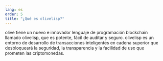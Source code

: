 ```yaml
---
lang: es
order: 5
title: "¿Qué es olivelisp?"
---
```

olive tiene un nuevo e innovador lenguaje de programación blockchain llamado olivelisp, que es potente, fácil de auditar y seguro. olivelisp es un entorno de desarrollo de transacciones inteligentes en cadena superior que desbloqueará la seguridad, la transparencia y la facilidad de uso que prometen las criptomonedas.
